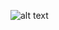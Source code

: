 ![alt text](https://github.com/ajeferson/leetcode/blob/master/401/lma/submission.png "Submission details")
